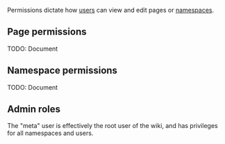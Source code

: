 Permissions dictate how [users](/meta/users) can view and edit pages or
[namespaces](/meta/namespaces).

## Page permissions

TODO: Document

## Namespace permissions

TODO: Document

## Admin roles

The "meta" user is effectively the root user of the wiki, and has
privileges for all namespaces and users.
